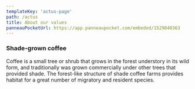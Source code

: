```yaml
---
templateKey: 'actus-page'
path: /actus
title: About our values
panneauPocketUrl: https://app.panneaupocket.com/embeded/1529840363
---
```

### Shade-grown coffee
Coffee is a small tree or shrub that grows in the forest understory in its wild form, and traditionally was grown commercially under other trees that provided shade. The forest-like structure of shade coffee farms provides habitat for a great number of migratory and resident species.